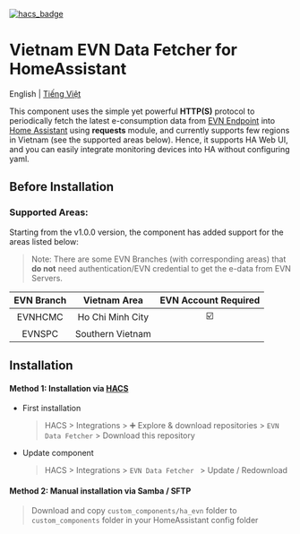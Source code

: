 [![hacs_badge](https://img.shields.io/badge/HACS-Default-41BDF5.svg?style=for-the-badge)](https://github.com/hacs/integration)

# Vietnam EVN Data Fetcher for HomeAssistant

English | [Tiếng Việt](https://github.com/trvqhuy/ha-evn/blob/main/README_vn.md)

This component uses the simple yet powerful **HTTP(S)** protocol to periodically fetch the latest e-consumption data from [EVN Endpoint](https://www.evn.com.vn) into [Home Assistant](https://www.home-assistant.io) using **requests** module, and currently supports few regions in Vietnam (see the supported areas below). Hence, it supports HA Web UI, and you can easily integrate monitoring devices into HA without configuring yaml.

## Before Installation
### Supported Areas:
Starting from the v1.0.0 version, the component has added support for the areas listed below:
> Note: There are some EVN Branches (with corresponding areas) that **do not** need authentication/EVN credential to get the e-data from EVN Servers.

| EVN Branch | Vietnam Area | EVN Account Required |
|:---:|:---:|:---:|
| EVNHCMC | Ho Chi Minh City | ☑️ |
| EVNSPC | Southern Vietnam |   |

## Installation
#### Method 1: Installation via [HACS](https://hacs.xyz)
- First installation
    > HACS > Integrations > ➕ Explore & download repositories  > `EVN Data Fetcher` > Download this repository
- Update component
    > HACS > Integrations > `EVN Data Fetcher ` > Update / Redownload

#### Method 2: Manual installation via Samba / SFTP
> Download and copy `custom_components/ha_evn` folder to `custom_components` folder in your HomeAssistant config folder

